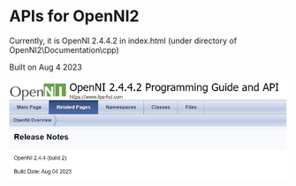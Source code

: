 # APIs for OpenNI2

Currently, it is OpenNI 2.4.4.2 in index.html (under directory of OpenNI2\Documentation\cpp)

Built on Aug 4 2023

![](<../.gitbook/assets/global_camera/image (8).png>)
